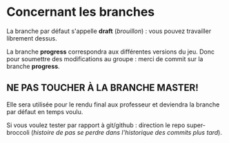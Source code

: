 # Concernant les branches

La branche par défaut s'appelle **draft** (_brouillon_) : vous pouvez travailler librement dessus.

La branche **progress** correspondra aux différentes versions du jeu. Donc pour soumettre des modifications au groupe : merci de commit sur la branche **progress**.

## NE PAS TOUCHER À LA BRANCHE MASTER!
Elle sera utilisée pour le rendu final aux professeur et deviendra la branche par défaut en temps voulu.

Si vous voulez tester par rapport à git/github : direction le repo super-broccoli (_histoire de pas se perdre dans l'historique des commits plus tard_).
